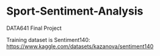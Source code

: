 # Sport-Sentiment-Analysis
DATA641 Final Project

Training dataset is Sentiment140: https://www.kaggle.com/datasets/kazanova/sentiment140